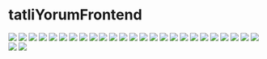 # tatliYorumFrontend

<img src="photos/giris.png" />
<img src="photos/kayit.png" />
<img src="photos/anasayfa.png" />
<img src="photos/secenekler.png" />
<img src="photos/gonderi.png" />
<img src="photos/gonderi_Sil.png" />
<img src="photos/gonderipaylas.png" />
<img src="photos/yorumlar.png" />
<img src="photos/admin_paneli.png" />
<img src="photos/admin_gonderiler.png" />
<img src="photos/admin_gonderi_sil.png" />
<img src="photos/admin_gonderi_duzenle.png" />
<img src="photos/admin_kategoriler.png" />
<img src="photos/admin_kategori_ekle.png" />
<img src="photos/admin_kategori_sil.png" />
<img src="photos/admin_kategori_duzenle.png" />
<img src="photos/admin_kullanicilar.png" />
<img src="photos/admin_kullanici_duzenle.png" />
<img src="photos/admin_sikayetler.png" />
<img src="photos/categories.png" />
<img src="photos/complaints.png" />
<img src="photos/gonderi_begeniler.png" />
<img src="photos/gonderi_sikayet.png" />
<img src="photos/postComments.png" />
<img src="photos/postLikes.png" />
<img src="photos/posts.png" />
<img src="photos/users.png" />
